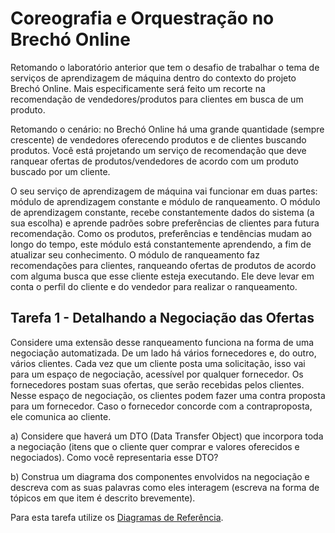 # Coreografia e Orquestração no Brechó Online

Retomando o laboratório anterior que tem o desafio de trabalhar o tema de serviços de aprendizagem de máquina dentro do contexto do projeto Brechó Online. Mais especificamente será feito um recorte na recomendação de vendedores/produtos para clientes em busca de um produto.

Retomando o cenário: no Brechó Online há uma grande quantidade (sempre crescente) de vendedores oferecendo produtos e de clientes buscando produtos. Você está projetando um serviço de recomendação que deve ranquear ofertas de produtos/vendedores de acordo com um produto buscado por um cliente.

O seu serviço de aprendizagem de máquina vai funcionar em duas partes: módulo de aprendizagem constante e módulo de ranqueamento. O módulo de aprendizagem constante, recebe constantemente dados do sistema (a sua escolha) e aprende padrões sobre preferências de clientes para futura recomendação. Como os produtos, preferências e tendências mudam ao longo do tempo, este módulo está constantemente aprendendo, a fim de atualizar seu conhecimento. O módulo de ranqueamento faz recomendações para clientes, ranqueando ofertas de produtos de acordo com alguma busca que esse cliente esteja executando. Ele deve levar em conta o perfil do cliente e do vendedor para realizar o ranqueamento.

## Tarefa 1 - Detalhando a Negociação das Ofertas

Considere uma extensão desse ranqueamento funciona na forma de uma negociação automatizada. De um lado há vários fornecedores e, do outro, vários clientes. Cada vez que um cliente posta uma solicitação, isso vai para um espaço de negociação, acessível por qualquer fornecedor. Os fornecedores postam suas ofertas, que serão recebidas pelos clientes. Nesse espaço de negociação, os clientes podem fazer uma contra proposta para um fornecedor. Caso o fornecedor concorde com a contraproposta, ele comunica ao cliente.

a) Considere que haverá um DTO (Data Transfer Object) que incorpora toda a negociação (itens que o cliente quer comprar e valores oferecidos e negociados). Como você representaria esse DTO?

b) Construa um diagrama dos componentes envolvidos na negociação e descreva com as suas palavras como eles interagem (escreva na forma de tópicos em que item é descrito brevemente).

Para esta tarefa utilize os [Diagramas de Referência](https://docs.google.com/presentation/d/1g2mds_SA_w0WNuJmoMg1UZtNbPQMnEz54XWL_DoRDtg/edit?usp=sharing).
